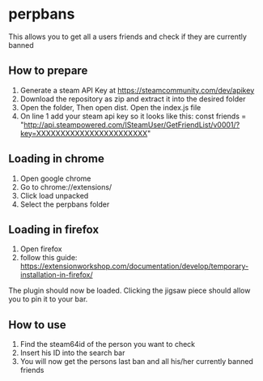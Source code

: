 # perpbans
This allows you to get all a users friends and check if they are currently banned

## How to prepare
1. Generate a steam API Key at https://steamcommunity.com/dev/apikey
2. Download the repository as zip and extract it into the desired folder
3. Open the folder, Then open dist. Open the index.js file
4. On line 1 add your steam api key so it looks like this: const friends = "http://api.steampowered.com/ISteamUser/GetFriendList/v0001/?key=XXXXXXXXXXXXXXXXXXXXXXX"

## Loading in chrome
1. Open google chrome
2. Go to chrome://extensions/
3. Click load unpacked
4. Select the perpbans folder

## Loading in firefox
1. Open firefox
2. follow this guide: https://extensionworkshop.com/documentation/develop/temporary-installation-in-firefox/

The plugin should now be loaded. Clicking the jigsaw piece should allow you to pin it to your bar.

## How to use
1. Find the steam64id of the person you want to check
2. Insert his ID into the search bar
3. You will now get the persons last ban and all his/her currently banned friends
